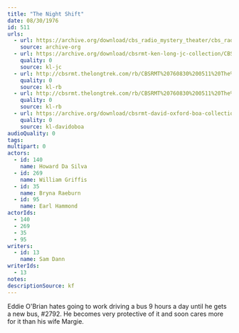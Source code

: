 ```yaml
---
title: "The Night Shift"
date: 08/30/1976
id: 511
urls: 
  - url: https://archive.org/download/cbs_radio_mystery_theater/cbs_radio_mystery_theater-0501-0550.zip/cbs_radio_mystery_theater-0501-0550%2Fcbsrmt_0511_the_night_shift.mp3
    source: archive-org
  - url: https://archive.org/download/cbsrmt-ken-long-jc-collection/CBSRMT - 760830 0511 The Night Shift vbr fb2_jc.mp3
    quality: 0
    source: kl-jc
  - url: http://cbsrmt.thelongtrek.com/rb/CBSRMT%20760830%200511%20The%20Night%20Shift_wuwm.mp3
    quality: 0
    source: kl-rb
  - url: http://cbsrmt.thelongtrek.com/rb/CBSRMT%20760830%200511%20The%20Night%20Shift_wbbm_rb%20levels.mp3
    quality: 0
    source: kl-rb
  - url: https://archive.org/download/cbsrmt-david-oxford-boa-collection/CBSRMT-760830-0511-The-Night-Shift-(128-44)_WUWM-FM-{BoA}-{BoA}.mp3
    quality: 0
    source: kl-davidoboa
audioQuality: 0
tags: 
multipart: 0
actors:  
  - id: 140
    name: Howard Da Silva  
  - id: 269
    name: William Griffis  
  - id: 35
    name: Bryna Raeburn  
  - id: 95
    name: Earl Hammond
actorIds:  
  - 140  
  - 269  
  - 35  
  - 95
writers:  
  - id: 13
    name: Sam Dann
writerIds:  
  - 13
notes: 
descriptionSource: kf
---
```

Eddie O'Brian hates going to work driving a bus 9 hours a day until he gets a new bus, #2792. He becomes very protective of it and soon cares more for it than his wife Margie.